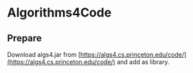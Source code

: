 # Algorithms4Code

## Prepare
Download algs4.jar from [https://algs4.cs.princeton.edu/code/](https://algs4.cs.princeton.edu/code/) and add as library.
